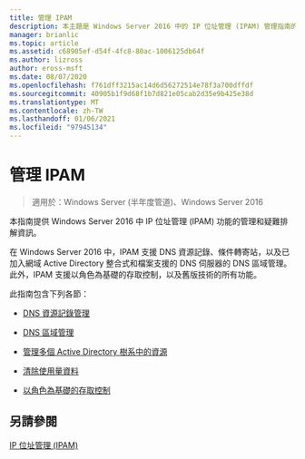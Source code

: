 ```yaml
---
title: 管理 IPAM
description: 本主題是 Windows Server 2016 中的 IP 位址管理 (IPAM) 管理指南的一部分。
manager: brianlic
ms.topic: article
ms.assetid: c68905ef-d54f-4fc8-80ac-1006125db64f
ms.author: lizross
author: eross-msft
ms.date: 08/07/2020
ms.openlocfilehash: f761dff3215ac14d6d56272514e78f3a700dffdf
ms.sourcegitcommit: 40905b1f9d68f1b7d821e05cab2d35e9b425e38d
ms.translationtype: MT
ms.contentlocale: zh-TW
ms.lasthandoff: 01/06/2021
ms.locfileid: "97945134"
---
```

# <a name="manage-ipam"></a>管理 IPAM

>適用於：Windows Server (半年度管道)、Windows Server 2016

本指南提供 Windows Server 2016 中 IP 位址管理 (IPAM) 功能的管理和疑難排解資訊。

在 Windows Server 2016 中，IPAM 支援 DNS 資源記錄、條件轉寄站，以及已加入網域 Active Directory 整合式和檔案支援的 DNS 伺服器的 DNS 區域管理。 此外，IPAM 支援以角色為基礎的存取控制，以及舊版技術的所有功能。

此指南包含下列各節：

-   [DNS 資源記錄管理](../../technologies/ipam/DNS-Resource-Record-Management.md)

-   [DNS 區域管理](../../technologies/ipam/DNS-Zone-Management.md)

-   [管理多個 Active Directory 樹系中的資源](../../technologies/ipam/Manage-Resources-in-Multiple-Active-Directory-Forests.md)

-  [清除使用量資料](../../technologies/ipam/Purge-Utilization-Data.md)

-   [以角色為基礎的存取控制](../../technologies/ipam/Role-based-Access-Control.md)

## <a name="see-also"></a>另請參閱
[IP 位址管理 &#40;IPAM&#41;](./ipam-top.md)